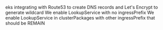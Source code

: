 eks integrating with Route53 to create DNS records and Let's Encrypt to generate wildcard
We enable LookupService with no ingressPrefix
We enable LookupService in clusterPackages with other ingressPrefix that should be REMAIN
